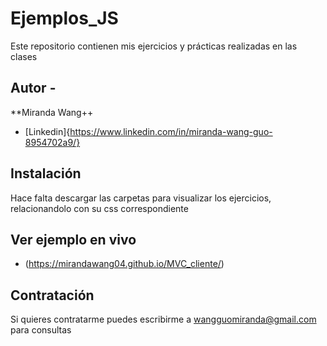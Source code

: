 # Ejemplos_JS
Este repositorio contienen mis ejercicios y prácticas realizadas en las clases

## Autor -
**Miranda Wang++
* [Linkedin]{https://www.linkedin.com/in/miranda-wang-guo-8954702a9/}

## Instalación
Hace falta descargar las carpetas para visualizar los ejercicios, relacionandolo con su css correspondiente

## Ver ejemplo en vivo
* (https://mirandawang04.github.io/MVC_cliente/)

## Contratación
Si quieres contratarme puedes escribirme a wangguomiranda@gmail.com para consultas
